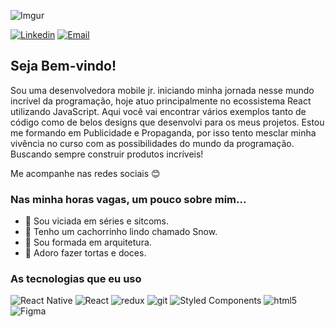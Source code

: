 ![Imgur](https://i.imgur.com/1tnAQ8O.png)

[![Linkedin](https://img.shields.io/badge/-Linkedin-blue?style=flat-rounded&logo=Linkedin&logoColor=white&link=https://www.linkedin.com/in/ellenduboc/)](https://www.linkedin.com/in/ellenduboc/) 
[![Email](https://img.shields.io/badge/-Email-c14438?style=flat-rounded&logo=Gmail&logoColor=white&link=mailto:ellenduboc.prof@gmail.com)](mailto:ellenduboc.prof@gmail.com) 



## Seja Bem-vindo!
Sou uma desenvolvedora mobile jr. iniciando minha jornada nesse mundo incrível da programação, hoje atuo principalmente no ecossistema React utilizando JavaScript. Aqui você vai encontrar vários exemplos tanto de código como de belos designs que desenvolvi para os meus projetos. Estou me formando em Publicidade e Propaganda, por isso tento mesclar minha vivência no curso com as possibilidades do mundo da programação. Buscando sempre construir produtos incríveis! 

Me acompanhe nas redes sociais 😊

### Nas minha horas vagas, um pouco sobre mim...
- 🍿 Sou viciada em séries e sitcoms.
- 🐶 Tenho um cachorrinho lindo chamado Snow.
- 📐 Sou formada em arquitetura.
- 🎂 Adoro fazer tortas e doces.

### As tecnologias que eu uso

<p>
  <img alt="React Native" src="https://img.shields.io/badge/-React_Native-45b8d8?style=flat-rounded&logo=react&logoColor=white" />
  <img alt="React" src="https://img.shields.io/badge/-React-20242a?style=flat-rounded&logo=react&logoColor=61dafb" />
  <img alt="redux" src="https://img.shields.io/badge/-Redux-764ABC?style=flat-rounded&logo=redux&logoColor=white" />
  <img alt="git" src="https://img.shields.io/badge/-Git-F05032?style=flat-rounded&logo=git&logoColor=white" />
  <img alt="Styled Components" src="https://img.shields.io/badge/-Styled_Components-db7092?style=flat-rounded&logo=styled-components&logoColor=white" />
  <img alt="html5" src="https://img.shields.io/badge/-HTML5-E34F26?style=flat-rounded&logo=html5&logoColor=white" />
  <img alt="Figma" src="https://img.shields.io/badge/-Figma-111111?style=flat-rounded&logo=Figma&logoColor=white" />
</p>
